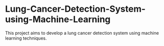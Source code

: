 # Lung-Cancer-Detection-System-using-Machine-Learning
This project aims to develop a lung cancer detection system using machine learning techniques.
